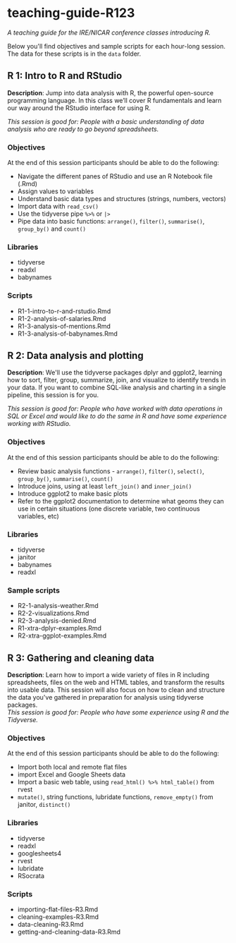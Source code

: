 # teaching-guide-R123

*A teaching guide for the IRE/NICAR conference classes introducing R.*

Below you'll find objectives and sample scripts for each hour-long session. The data for these scripts is in the `data` folder. 

## R 1: Intro to R and RStudio

**Description**: Jump into data analysis with R, the powerful open-source programming language. In this class we’ll cover R fundamentals and learn our way around the RStudio interface for using R.

*This session is good for: People with a basic understanding of data analysis who are ready to go beyond spreadsheets.*

### Objectives

At the end of this session participants should be able to do the following: 

- Navigate the different panes of RStudio and use an R Notebook file (.Rmd)
- Assign values to variables
- Understand basic data types and structures (strings, numbers, vectors)
- Import data with `read_csv()`
- Use the tidyverse pipe `%>%` or `|>`
- Pipe data into basic functions: `arrange()`, `filter()`, `summarise()`, `group_by()` and `count()`

### Libraries

- tidyverse
- readxl
- babynames

### Scripts

- R1-1-intro-to-r-and-rstudio.Rmd
- R1-2-analysis-of-salaries.Rmd
- R1-3-analysis-of-mentions.Rmd
- R1-3-analysis-of-babynames.Rmd

## R 2: Data analysis and plotting

**Description**: We'll use the tidyverse packages dplyr and ggplot2, learning how to sort, filter, group, summarize, join, and visualize to identify trends in your data. If you want to combine SQL-like analysis and charting in a single pipeline, this session is for you.

*This session is good for: People who have worked with data operations in SQL or Excel and would like to do the same in R and have some experience working with RStudio.*

### Objectives

At the end of this session participants should be able to do the following:

- Review basic analysis functions - `arrange()`, `filter()`, `select()`, `group_by()`, `summarise()`, `count()`
- Introduce joins, using at least `left_join()` and `inner_join()`
- Introduce ggplot2 to make basic plots
- Refer to the ggplot2 documentation to determine what geoms they can use in certain situations (one discrete variable, two continuous variables, etc)

### Libraries

- tidyverse
- janitor
- babynames
- readxl

### Sample scripts

- R2-1-analysis-weather.Rmd
- R2-2-visualizations.Rmd
- R2-3-analysis-denied.Rmd
- R1-xtra-dplyr-examples.Rmd
- R2-xtra-ggplot-examples.Rmd

## R 3: Gathering and cleaning data

**Description**: Learn how to import a wide variety of files in R including spreadsheets,  files on the web and HTML tables, and transform the results into usable data. This session will also focus on how to clean and structure the data you've gathered in preparation for analysis using tidyverse packages.\
*This session is good for: People who have some experience using R and the Tidyverse.*

### Objectives

At the end of this session participants should be able to do the following:

- Import both local and remote flat files
- import Excel and Google Sheets data
- Import a basic web table, using `read_html() %>% html_table()` from rvest
- `mutate()`, string functions, lubridate functions, `remove_empty()` from janitor, `distinct()`

### Libraries

- tidyverse
- readxl
- googlesheets4
- rvest
- lubridate
- RSocrata

### Scripts

- importing-flat-files-R3.Rmd
- cleaning-examples-R3.Rmd
- data-cleaning-R3.Rmd
- getting-and-cleaning-data-R3.Rmd
 
